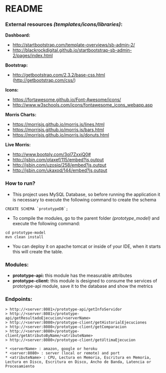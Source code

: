 # README

### External resources _(templates/icons/libraries)_:

__Dashboard:__
* http://startbootstrap.com/template-overviews/sb-admin-2/
* http://blackrockdigital.github.io/startbootstrap-sb-admin-2/pages/index.html

__Bootstrap:__
* http://getbootstrap.com/2.3.2/base-css.html (http://getbootstrap.com/css/)

__Icons:__
* https://fortawesome.github.io/Font-Awesome/icons/
* http://www.w3schools.com/icons/fontawesome_icons_webapp.asp

__Morris Charts:__
* https://morrisjs.github.io/morris.js/lines.html
* https://morrisjs.github.io/morris.js/bars.html
* https://morrisjs.github.io/morris.js/donuts.html

__Live Morris:__
* http://www.bootply.com/3oI7ZxxiQ0#
* http://jsbin.com/otaxef/115/embed?js,output
* http://jsbin.com/uzosiq/258/embed?js,output
* http://jsbin.com/ukaxod/144/embed?js,output

### How to run?

* This project uses MySQL Database, so before running the application it is necessary to execute the following command to create the schema
```
CREATE SCHEMA `prototypeDB`;
```

* To compile the modules, go to the parent folder _(prototype_model)_ and execute the following command:
```
cd prototype-model
mvn clean install
```

* You can deploy it on apache tomcat or inside of your IDE, when it starts this will create the table.

### Modules:
* **prototype-api:** this module has the measurable attributes
* **prototype-client:** this module is designed to consume the services of prototype-api module, save it to the database and show the metrics

### Endpoints:
```
> http://<server:8081>/prototype-api/getInfoServidor
> http://<server:8081>/prototype-api/getResultadoEjecucion/<serverName>
> http://<server:8080>/prototype-client/getHistorialEjecuciones
> http://<server:8080>/prototype-client/getComparacion
> http://<server:8080>/prototype-client/getAtributoByName/<atributeName>
> http://<server:8080>/prototype-client/getUltimaEjecucion
```

```
* <serverName> : amazon, google or heroku
* <server:8080> : server (local or remote) and port
* <atributeName> : CPU, Lectura en Memoria, Escritura en Memoria, Lectura en Disco, Escritura en Disco, Ancho de Banda, Latencia or Procesamiento
```
